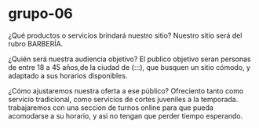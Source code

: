 # grupo-06

¿Qué productos o servicios brindará nuestro sitio?
Nuestro sitio será del rubro BARBERÍA.

¿Quién será nuestra audiencia
objetivo?
El publico objetivo seran personas de entre 18 a 45 años,de la ciudad de (:::), que busquen
un sitio cómodo, y adaptado a sus horarios disponibles.

¿Cómo ajustaremos nuestra oferta a ese público?
Ofreciento tanto como servicio tradicional, como servicios de cortes juveniles a la
temporada. trabajaremos con una seccion de turnos online para que pueda acomodarse a
su horario, y asi no tengan que perder tiempo esperando.
